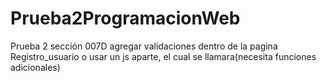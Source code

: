 # Prueba2ProgramacionWeb
Prueba 2 sección 007D
agregar validaciones dentro de la pagina Registro_usuario o usar un js aparte, el cual se llamara(necesita funciones adicionales)
